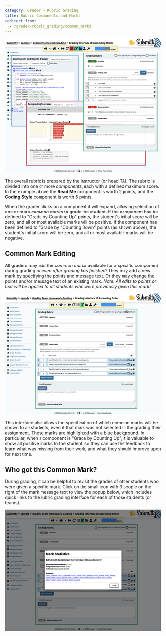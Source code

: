 ```yaml
---
category: Grader > Rubric Grading
title: Rubric Components and Marks
redirect_from:
  - /grader/rubric_grading/common_marks
---
```


![](/images/ta_grading/rubric_grading_panels_1.png)

The overall rubric is prepared by the instructor (or head TA).  The
rubric is divided into one or more *components*, each with a defined
maximum score.  In the example above the **Read Me** component is
worth 2 points, and the **Coding Style** component is worth 5 points.

When the grader clicks on a component it will expand, allowing
selection of one or more *common marks* to grade the student.  If the
component has be defined to "Grade by Counting Up" points, the
student's initial score will be zero, and all or most available marks
will be positive.  If the component has been defined to "Grade by
"Counting Down" points (as shown above), the student's initial score
will be zero, and all or most available marks will be negative.


## Common Mark Editing 

All graders may *edit* the *common marks* available for a specific
component during grading *or even after grading has finished*!  They
may add a new mark by specifying the points and message text.  Or they
may change the points and/or message text of an existing mark.  *Note:
All edits to points or text will be applied to all students who were
previously given this mark!*


![](/images/ta_grading/rubric_grading_edit_rubric.png)


This interface also allows the specification of which common marks
will be shown to all students, even if that mark was not selected in
the grading their assignment.  These marks are highlighted with a blue
background.  In particular, when a component is "Grade by Counting
Up", it is valuable to show all positive marks to the student, so they
can use the feedback to learn what was missing from their work, and
what they should improve upon for next time.


## Who got this Common Mark?

During grading, it can be helpful to revisit the grades of other
students who were given a specific mark.  Click on the small icon with
3 people on the right of the mark message text to view the popup
below, which includes quick links to the rubric grading interface for
each of those students (or teams).

![](/images/ta_grading/rubric_grading_who_got_mark.png)

